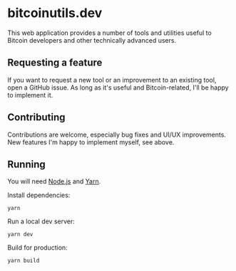 # bitcoinutils.dev

This web application provides a number of tools and utilities useful to Bitcoin
developers and other technically advanced users.

## Requesting a feature

If you want to request a new tool or an improvement to an existing tool, open a
GitHub issue. As long as it's useful and Bitcoin-related, I'll be happy to
implement it.

## Contributing

Contributions are welcome, especially bug fixes and UI/UX improvements. New
features I'm happy to implement myself, see above.

## Running

You will need [Node.js](https://nodejs.org) and
[Yarn](https://classic.yarnpkg.com).

Install dependencies:

```
yarn
```

Run a local dev server:

```
yarn dev
```

Build for production:

```
yarn build
```
